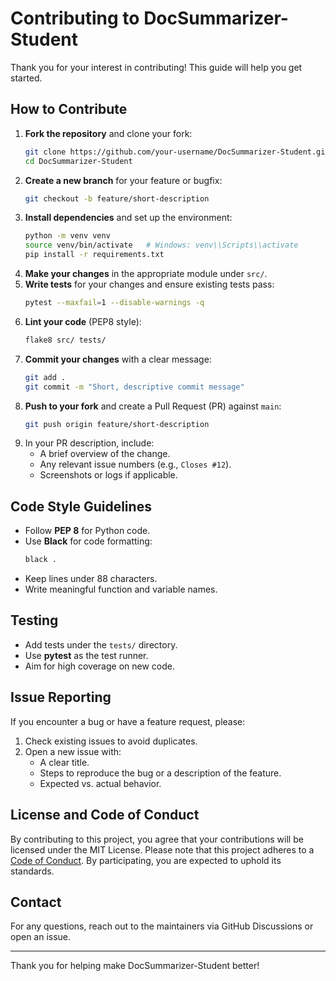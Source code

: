 # Contributing to DocSummarizer-Student

Thank you for your interest in contributing! This guide will help you get started.

## How to Contribute

1. **Fork the repository** and clone your fork:
   ```bash
   git clone https://github.com/your-username/DocSummarizer-Student.git
   cd DocSummarizer-Student
   ```
2. **Create a new branch** for your feature or bugfix:
   ```bash
   git checkout -b feature/short-description
   ```
3. **Install dependencies** and set up the environment:
   ```bash
   python -m venv venv
   source venv/bin/activate   # Windows: venv\\Scripts\\activate
   pip install -r requirements.txt
   ```
4. **Make your changes** in the appropriate module under `src/`.
5. **Write tests** for your changes and ensure existing tests pass:
   ```bash
   pytest --maxfail=1 --disable-warnings -q
   ```
6. **Lint your code** (PEP8 style):
   ```bash
   flake8 src/ tests/
   ```
7. **Commit your changes** with a clear message:
   ```bash
   git add .
   git commit -m "Short, descriptive commit message"
   ```
8. **Push to your fork** and create a Pull Request (PR) against `main`:
   ```bash
   git push origin feature/short-description
   ```
9. In your PR description, include:
   - A brief overview of the change.
   - Any relevant issue numbers (e.g., `Closes #12`).
   - Screenshots or logs if applicable.

## Code Style Guidelines

- Follow **PEP 8** for Python code.
- Use **Black** for code formatting:
  ```bash
  black .
  ```
- Keep lines under 88 characters.
- Write meaningful function and variable names.

## Testing

- Add tests under the `tests/` directory.
- Use **pytest** as the test runner.
- Aim for high coverage on new code.

## Issue Reporting

If you encounter a bug or have a feature request, please:
1. Check existing issues to avoid duplicates.
2. Open a new issue with:
   - A clear title.
   - Steps to reproduce the bug or a description of the feature.
   - Expected vs. actual behavior.

## License and Code of Conduct

By contributing to this project, you agree that your contributions will be licensed under the MIT License. Please note that this project adheres to a [Code of Conduct](CODE_OF_CONDUCT.md). By participating, you are expected to uphold its standards.

## Contact

For any questions, reach out to the maintainers via GitHub Discussions or open an issue.

---

Thank you for helping make DocSummarizer-Student better!


